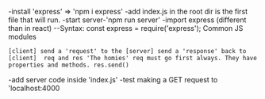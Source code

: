 -install 'express' => 'npm i express'
-add index.js in the root dir is the first file that will run.
-start server-'npm run server'
-import express (different than in react) 
    --Syntax: const express = require('express'); Common JS modules

    [client] send a 'request' to the [server] send a 'response' back to [client]  req and res 'The homies' req must go first always. They have properties and methods. res.send()

-add server code inside 'index.js'
-test making a GET request to 'localhost:4000
